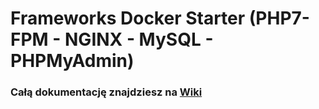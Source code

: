 # Frameworks Docker Starter (PHP7-FPM - NGINX - MySQL - PHPMyAdmin)

### Całą dokumentację znajdziesz na [Wiki](https://polcode.githost.io/lmalicki/sf-docker-starter/wikis/Homepage)